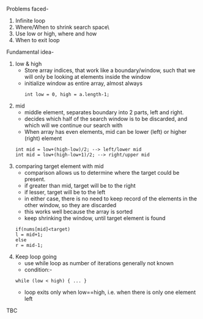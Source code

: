 Problems faced-
1. Infinite loop
2. Where/When to shrink search space\
3. Use low or high, where and how
4. When to exit loop

Fundamental idea-
1. low & high
   - Store array indices, that work like a boundary/window, such that we will only be looking at elements inside the window
   - initialize window as entire array, almost always
      ```
      int low = 0, high = a.length-1;
      ```
2. mid
    - middle element, separates boundary into 2 parts, left and right.
    - decides which half of the search window is to be discarded, and which will we continue our search with
    - When array has even elements, mid can be lower (left) or higher (right) element
    ```
    int mid = low+(high-low)/2; --> left/lower mid
    int mid = low+(high-low+1)/2; --> right/upper mid
    ```
3. comparing target element with mid
    - comparison allows us to determine where the target could be present.
    - if greater than mid, target will be to the right
    - if lesser, target will be to the left
    - in either case, there is no need to keep record of the elements in the other window, so they are discarded
    - this works well because the array is sorted
    - keep shrinking the window, until target element is found
    ``` 
    if(nums[mid]<target)
    l = mid+1;
    else 
    r = mid-1; 
    ```
4. Keep loop going
    - use while loop as number of iterations generally not known
    - condition:- 
    ``` 
    while (low < high) { ... }
    ```
    - loop exits only when low==high, i.e. when there is only one element left


TBC
